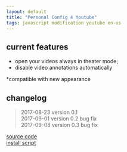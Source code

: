 ```yaml
---
layout: default
title: "Personal Config 4 Youtube"
tags: javascript modification youtube en-us
---
```


## current features
* open your videos always in theater mode;  
* disable video annotations automatically

*compatible with new appearance

## changelog
> 2017-08-23 version 0.1  
2017-09-01 version 0.2 bug fix  
2017-09-08 version 0.3 bug fix

[source code](https://github.com/h01000110/js-scripts/blob/master/personal-config-youtube.user.js)  
[install script](https://github.com/h01000110/js-scripts/raw/master/personal-config-youtube.user.js)
